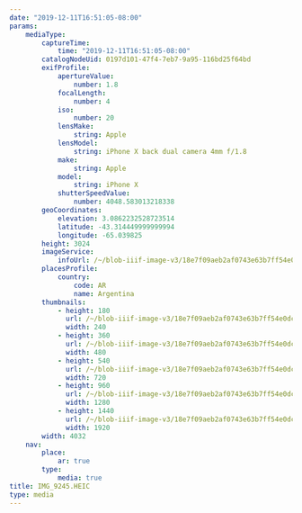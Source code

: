 ```yaml
---
date: "2019-12-11T16:51:05-08:00"
params:
    mediaType:
        captureTime:
            time: "2019-12-11T16:51:05-08:00"
        catalogNodeUid: 0197d101-47f4-7eb7-9a95-116bd25f64bd
        exifProfile:
            apertureValue:
                number: 1.8
            focalLength:
                number: 4
            iso:
                number: 20
            lensMake:
                string: Apple
            lensModel:
                string: iPhone X back dual camera 4mm f/1.8
            make:
                string: Apple
            model:
                string: iPhone X
            shutterSpeedValue:
                number: 4048.583013218338
        geoCoordinates:
            elevation: 3.0862232528723514
            latitude: -43.314449999999994
            longitude: -65.039825
        height: 3024
        imageService:
            infoUrl: /~/blob-iiif-image-v3/18e7f09aeb2af0743e63b7ff54e0dc03ec1cc667afc7e6be1cb48b53d94125c3/info.json
        placesProfile:
            country:
                code: AR
                name: Argentina
        thumbnails:
            - height: 180
              url: /~/blob-iiif-image-v3/18e7f09aeb2af0743e63b7ff54e0dc03ec1cc667afc7e6be1cb48b53d94125c3/full/240%2C180/0/default.jpg
              width: 240
            - height: 360
              url: /~/blob-iiif-image-v3/18e7f09aeb2af0743e63b7ff54e0dc03ec1cc667afc7e6be1cb48b53d94125c3/full/480%2C360/0/default.jpg
              width: 480
            - height: 540
              url: /~/blob-iiif-image-v3/18e7f09aeb2af0743e63b7ff54e0dc03ec1cc667afc7e6be1cb48b53d94125c3/full/720%2C540/0/default.jpg
              width: 720
            - height: 960
              url: /~/blob-iiif-image-v3/18e7f09aeb2af0743e63b7ff54e0dc03ec1cc667afc7e6be1cb48b53d94125c3/full/1280%2C960/0/default.jpg
              width: 1280
            - height: 1440
              url: /~/blob-iiif-image-v3/18e7f09aeb2af0743e63b7ff54e0dc03ec1cc667afc7e6be1cb48b53d94125c3/full/1920%2C1440/0/default.jpg
              width: 1920
        width: 4032
    nav:
        place:
            ar: true
        type:
            media: true
title: IMG_9245.HEIC
type: media
---
```

